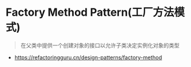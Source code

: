 # Factory Method Pattern(工厂方法模式)

> 在父类中提供一个创建对象的接口以允许子类决定实例化对象的类型

- https://refactoringguru.cn/design-patterns/factory-method

